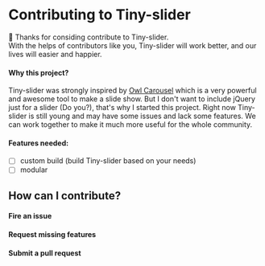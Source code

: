 # Contributing to Tiny-slider
:tada: Thanks for considing contribute to Tiny-slider.   
With the helps of contributors like you, Tiny-slider will work better, and our lives will easier and happier.   
#### Why this project?
Tiny-slider was strongly inspired by [Owl Carousel](https://owlcarousel2.github.io/OwlCarousel2/) which is a very powerful and awesome tool to make a slide show. But I don't want to include jQuery just for a slider (Do you?), that's why I started this project. Right now Tiny-slider is still young and may have some issues and lack some features. We can work together to make it much more useful for the whole community.   
#### Features needed:  
- [ ] custom build (build Tiny-slider based on your needs)
- [ ] modular

## How can I contribute?
#### Fire an issue
#### Request missing features
#### Submit a pull request